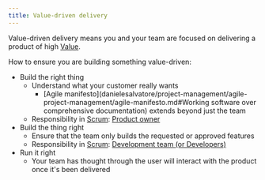 ```yaml
---
title: Value-driven delivery
---
```

Value-driven delivery means you and your team are focused on delivering a product of high [Value](danielesalvatore/project-management/agile-project-management/applying-agile/value.md).

How to ensure you are building something value-driven:
- Build the right thing
	- Understand what your customer really wants
		- [Agile manifesto](danielesalvatore/project-management/agile-project-management/agile-manifesto.md#Working software over comprehensive documentation) extends beyond just the team
	- Responsibility in [Scrum](danielesalvatore/project-management/agile-project-management/scrum/scrum.md): [Product owner](danielesalvatore/project-management/agile-project-management/scrum/product-owner.md) 
- Build the thing right
	- Ensure that the team only builds the requested or approved features
	- Responsibility in [Scrum](danielesalvatore/project-management/agile-project-management/scrum/scrum.md): [Development team (or Developers)](danielesalvatore/project-management/agile-project-management/scrum/development-team-or-developers.md)
- Run it right
	- Your team has thought through the user will interact with the product once it's been delivered